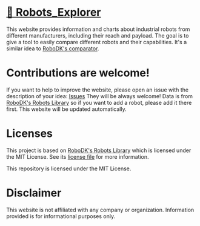 # [🔎 Robots_Explorer](https://flo-abb.github.io/Robots_Explorer/)

This website provides information and charts about industrial robots from different manufacturers, including their reach and payload. The goal is to give a tool to easily compare different robots and their capabilities. It's a similar idea to [RoboDK's comparator](https://robodk.com/industrial-robots-charts/index.html?d=6&rc=1400&p=7.0&w=79&rp=0.030).

# Contributions are welcome!
If you want to help to improve the website, please open an issue with the description of your idea: [Issues](https://github.com/FLo-ABB/Robots_Explorer/issues) They will be always welcome! Data is from [RoboDK's Robots Library](https://robodk.com/library) so if you want to add a robot, please add it there first. This website will be updated automatically.

# Licenses
This project is based on [RoboDK's Robots Library](https://robodk.com/library) which is licensed under the MIT License. See its [license file](https://robodk.com/library-robots/bundlerdklib.js.LICENSE.txt) for more information.

This repository is licensed under the MIT License.

# Disclaimer
This website is not affiliated with any company or organization. Information provided is for informational purposes only.
